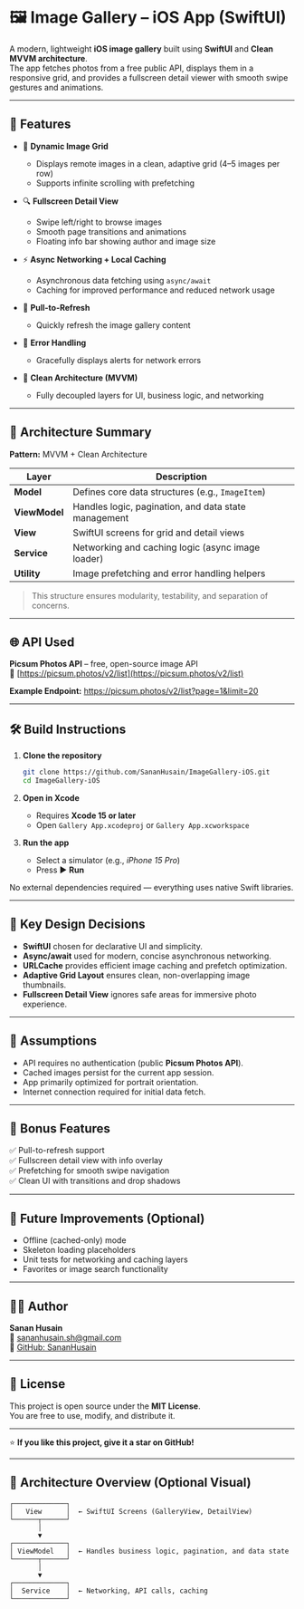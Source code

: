 # 🖼️ Image Gallery – iOS App (SwiftUI)

A modern, lightweight **iOS image gallery** built using **SwiftUI** and **Clean MVVM architecture**.  
The app fetches photos from a free public API, displays them in a responsive grid, and provides a fullscreen detail viewer with smooth swipe gestures and animations.

---

## 🚀 Features

- 📸 **Dynamic Image Grid**
  - Displays remote images in a clean, adaptive grid (4–5 images per row)
  - Supports infinite scrolling with prefetching

- 🔍 **Fullscreen Detail View**
  - Swipe left/right to browse images
  - Smooth page transitions and animations
  - Floating info bar showing author and image size

- ⚡ **Async Networking + Local Caching**
  - Asynchronous data fetching using `async/await`
  - Caching for improved performance and reduced network usage

- 🔁 **Pull-to-Refresh**
  - Quickly refresh the image gallery content

- 💬 **Error Handling**
  - Gracefully displays alerts for network errors

- 🧱 **Clean Architecture (MVVM)**
  - Fully decoupled layers for UI, business logic, and networking

---

## 🧠 Architecture Summary

**Pattern:** MVVM + Clean Architecture  

| Layer | Description |
|-------|--------------|
| **Model** | Defines core data structures (e.g., `ImageItem`) |
| **ViewModel** | Handles logic, pagination, and data state management |
| **View** | SwiftUI screens for grid and detail views |
| **Service** | Networking and caching logic (async image loader) |
| **Utility** | Image prefetching and error handling helpers |

> This structure ensures modularity, testability, and separation of concerns.

---

## 🌐 API Used

**Picsum Photos API** – free, open-source image API  
🔗 [https://picsum.photos/v2/list](https://picsum.photos/v2/list)

**Example Endpoint:**
https://picsum.photos/v2/list?page=1&limit=20


---

## 🛠️ Build Instructions

1. **Clone the repository**
   ```bash
   git clone https://github.com/SananHusain/ImageGallery-iOS.git
   cd ImageGallery-iOS
2. **Open in Xcode**
   - Requires **Xcode 15 or later**
   - Open `Gallery App.xcodeproj` or `Gallery App.xcworkspace`

3. **Run the app**
   - Select a simulator (e.g., *iPhone 15 Pro*)
   - Press ▶️ **Run**

No external dependencies required — everything uses native Swift libraries.

---

## 💭 Key Design Decisions

- **SwiftUI** chosen for declarative UI and simplicity.  
- **Async/await** used for modern, concise asynchronous networking.  
- **URLCache** provides efficient image caching and prefetch optimization.  
- **Adaptive Grid Layout** ensures clean, non-overlapping image thumbnails.  
- **Fullscreen Detail View** ignores safe areas for immersive photo experience.

---

## 🧩 Assumptions

- API requires no authentication (public **Picsum Photos API**).  
- Cached images persist for the current app session.  
- App primarily optimized for portrait orientation.  
- Internet connection required for initial data fetch.

---

## 🎁 Bonus Features

✅ Pull-to-refresh support  
✅ Fullscreen detail view with info overlay  
✅ Prefetching for smooth swipe navigation  
✅ Clean UI with transitions and drop shadows  

---

## 🔮 Future Improvements (Optional)

- Offline (cached-only) mode  
- Skeleton loading placeholders  
- Unit tests for networking and caching layers  
- Favorites or image search functionality  

---

## 👨‍💻 Author

**Sanan Husain**  
📧 [sananhusain.sh@gmail.com](mailto:sananhusain.sh@gmail.com)  
🔗 [GitHub: SananHusain](https://github.com/SananHusain)

---

## 📄 License

This project is open source under the **MIT License**.  
You are free to use, modify, and distribute it.

---

⭐ **If you like this project, give it a star on GitHub!**

---

## 🧠 Architecture Overview (Optional Visual)

```text
┌─────────────┐
│   View      │  ← SwiftUI Screens (GalleryView, DetailView)
└──────┬──────┘
       │
       ▼
┌─────────────┐
│ ViewModel   │  ← Handles business logic, pagination, and data state
└──────┬──────┘
       │
       ▼
┌─────────────┐
│  Service    │  ← Networking, API calls, caching
└─────────────┘

   
